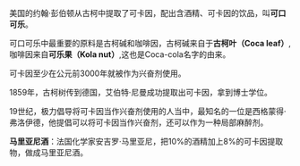 美国的约翰·彭伯顿从古柯中提取了可卡因，配出含酒精、可卡因的饮品，叫**可口可乐**。

可口可乐中最重要的原料是古柯碱和咖啡因，古柯碱来自于**古柯叶（Coca leaf）**,咖啡因来自**可乐果（Kola nut）**,这也是Coca-cola名字的由来。

可卡因至少在公元前3000年就被作为兴奋剂使用。

1859年，古柯树传到德国，艾伯特·尼曼成功提取出可卡因，拿到博士学位。

19世纪，极力倡导将可卡因当作兴奋剂使用的人当中，最知名的一位是西格蒙得·弗洛伊德，他提倡可以将可卡因当作兴奋剂，还可以作为一种局部麻醉剂。

**马里亚尼酒**：法国化学家安吉罗·马里亚尼，把10%的酒精加上8%的可卡因提取物，做成马里亚尼酒。